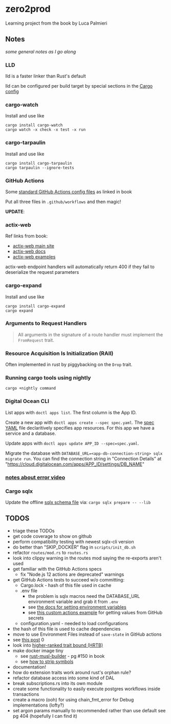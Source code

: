 # zero2prod

Learning project from the book by Luca Palmieri

## Notes

_some general notes as I go along_

### LLD

lld is a faster linker than Rust's default

lld can be configured per build target by special sections in the [Cargo config](.cargo/config.toml)

### cargo-watch

Install and use like

```
cargo install cargo-watch
cargo watch -x check -x test -x run
```

### cargo-tarpaulin

Install and use like

```
cargo install cargo-tarpaulin
cargo tarpaulin --ignore-tests
```

### GitHub Actions

Some [standard GitHub Actions config files](https://gist.github.com/LukeMathWalker/5ae1107432ce283310c3e601fac915f3) as linked in book

Put all three files in `.github/workflows` and then magic!

**UPDATE**:

### actix-web

Ref links from book:

- [actix-web main site](https://actix.rs/)
- [actix-web docs](https://docs.rs/actix-web/latest/actix_web/)
- [actix-web examples](https://github.com/actix/examples/)

actix-web endpoint handlers will automatically return 400 if they fail to deserialize the request parameters

### cargo-expand

Install and use like

```
cargo install cargo-expand
cargo expand
```

### Arguments to Request Handlers

> All arguments in the signature of a route handler must implement the `FromRequest` trait.

### Resource Acquisition Is Initialization (RAII)

Often implemented in rust by piggybacking on the `Drop` trait.

### Running cargo tools using nightly

`cargo +nightly command`

### Digital Ocean CLI

List apps with `doctl apps list`.
The first column is the App ID.

Create a new app with `doctl apps create --spec spec.yaml`.
The [spec YAML](./spec.yaml) file declaritively specifies app resources.
For this app we have a service and a database.

Update apps with `doctl apps update APP_ID --spec=spec.yaml`.

Migrate the database with `DATABASE_URL=<app-db-connection-string> sqlx migrate run`.
You can find the connection string in "Connection Details" at "https://cloud.digitalocean.com/apps/APP_ID/settings/DB_NAME"

### [notes about error video](error-handling-isnt-all-about-errors.nodes.md)

### Cargo sqlx

Update the offline [sqlx schema file](./sqlx-data.json) via:
`cargo sqlx prepare -- --lib`

## TODOS

- triage these TODOs
- get code coverage to show on github
- perform compatibility testing with newest sqlx-cli version
- do better than "SKIP_DOCKER" flag in `scripts/init_db.sh`
- refactor `routes/mod.rs` to `routes.rs`
- look into clippy warning in the routes mod saying the re-exports aren't used
- get familiar with the GitHub Actions specs
  - fix "Node.js 12 actions are deprecated" warnings
- get GitHub Actions tests to succeed w/o committing:
  - Cargo.lock - hash of this file used in cache
  - .env file
    - the problem is sqlx macros need the DATABASE_URL environment variable and grab it from `.env`
    - see [the docs for setting environment variables](https://docs.github.com/en/enterprise-cloud@latest/actions/learn-github-actions/environment-variables)
    - see [this custom actions example](https://github.com/ozaytsev86/create-env-file-action) for getting values from GitHub secrets
  - configuration.yaml - needed to load configurations
- the hash of this file is used to cache dependencies
- move to use Environment Files instead of `save-state` in GitHub actions
- see [this post](https://github.blog/changelog/2022-10-11-github-actions-deprecating-save-state-and-set-output-commands/)
  0
- look into [higher-ranked trait bound (HRTB)](https://doc.rust-lang.org/nomicon/hrtb.html)
- make docker image tiny
  - see [rust-musl-builder](https://github.com/emk/rust-musl-builder) - pg #150 in book
  - see [how to strip symbols](https://github.com/johnthagen/min-sized-rust#strip-symbols-from-binary)
- documentation!
- how do extension traits work around rust's orphan rule?
- refactor database access into some kind of DAL
- break subscriptions.rs into its own module
- create some functionality to easily execute postgres workflows inside transactions
- create a macro (ooh) for using chain_fmt_error for Debug implementations (lofty?)
- set argon params manually to recommended rather than use default see pg 404 (hopefully I can find it)
